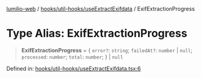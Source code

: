 [lumilio-web](../../../../modules.md) / [hooks/util-hooks/useExtractExifdata](../index.md) / ExifExtractionProgress

# Type Alias: ExifExtractionProgress

> **ExifExtractionProgress** = \{ `error?`: `string`; `failedAt?`: `number` \| `null`; `processed`: `number`; `total`: `number`; \} \| `null`

Defined in: [hooks/util-hooks/useExtractExifdata.tsx:6](https://github.com/EdwinZhanCN/Lumilio-Photos/blob/d7ee437668dbf25a0ccb307a371076d5d13f8e8d/web/src/hooks/util-hooks/useExtractExifdata.tsx#L6)
